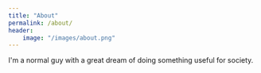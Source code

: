 ```yaml
---
title: "About"
permalink: /about/
header:
    image: "/images/about.png"
---
```


I'm a normal guy with a great dream of doing something useful for society. 

